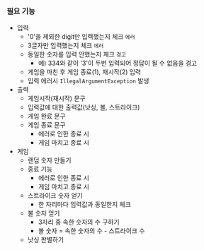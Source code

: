 ### 필요 기능

- 입력
  - '0'을 제외한 digit만 입력했는지 체크 `에러`
  - 3글자만 입력했는지 체크 `에러`
  - 동일한 숫자를 입력 안했는지 체크 `경고`
    - 예) 334와 같이 '3'이 두번 입력되어 정답이 될 수 없음을 경고
  - 게임을 마친 후 게임 종료(1), 재시작(2) 입력
  - 입력 에러시 `IllegalArgumentException` 발생
- 출력
  - 게임시작(재시작) 문구
  - 입력값에 대한 출력값(낫싱, 볼, 스트라이크)
  - 게임 완료 문구
  - 게임 종료 문구
    - 에러로 인한 종료 시
    - 게임 마치고 종료 시
- 게임
  - 랜덤 숫자 만들기
  - 종료 기능
    - 에러로 인한 종료 시
    - 게임 마치고 종료 시
  - 스트라이크 숫자 얻기
    - 한 자리마다 입력값과 동일한지 체크
  - 불 숫자 얻기
    - 3자리 중 속한 숫자의 수 구하기
    - 볼 숫자 = 속한 숫자의 수 - 스트라이크 수
  - 낫싱 판별하기
  